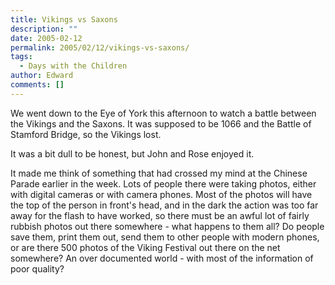 ```yaml
---
title: Vikings vs Saxons
description: ""
date: 2005-02-12
permalink: 2005/02/12/vikings-vs-saxons/
tags:
  - Days with the Children
author: Edward
comments: []
---
```


We went down to the Eye of York this afternoon to watch a battle between
the Vikings and the Saxons. It was supposed to be 1066 and the Battle of
Stamford Bridge, so the Vikings lost.

It was a bit dull to be honest, but John and Rose enjoyed it.

It made me think of something that had crossed my mind at the Chinese
Parade earlier in the week. Lots of people there were taking photos,
either with digital cameras or with camera phones. Most of the photos
will have the top of the person in front\'s head, and in the dark the
action was too far away for the flash to have worked, so there must be
an awful lot of fairly rubbish photos out there somewhere - what happens
to them all? Do people save them, print them out, send them to other
people with modern phones, or are there 500 photos of the Viking
Festival out there on the net somewhere? An over documented world - with
most of the information of poor quality?

